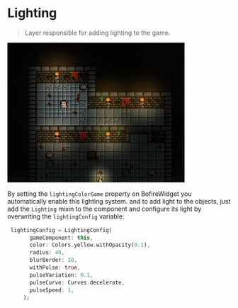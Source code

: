 # Lighting

> Layer responsible for adding lighting to the game.

<img width=400 src="_media/example_lighting.jpg"></img>

By setting the `lightingColorGame` property on BofireWidget you automatically enable this lighting system. and to add light to the objects, just add the `Lighting` mixin to the component and configure its light by overwriting the `lightingConfig` variable:

```dart
 lightingConfig = LightingConfig(
       gameComponent: this,
       color: Colors.yellow.withOpacity(0.1),
       radius: 40,
       blurBorder: 20,
       withPulse: true,
       pulseVariation: 0.1,
       pulseCurve: Curves.decelerate,
       pulseSpeed: 1,
     );
```